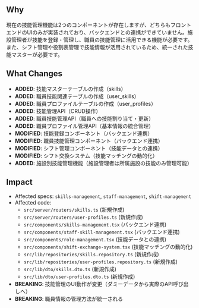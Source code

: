 ## Why

現在の技能管理機能は2つのコンポーネントが存在しますが、どちらもフロントエンドのUIのみが実装されており、バックエンドとの連携ができていません。施設管理者が技能を登録・管理し、職員の技能管理に活用できる機能が必要です。また、シフト管理や役割表管理で技能情報が活用されているため、統一された技能マスターが必要です。

## What Changes

- **ADDED**: 技能マスターテーブルの作成（skills）
- **ADDED**: 職員技能関連テーブルの作成（user_skills）
- **ADDED**: 職員プロファイルテーブルの作成（user_profiles）
- **ADDED**: 技能管理API（CRUD操作）
- **ADDED**: 職員技能管理API（職員への技能割り当て・更新）
- **ADDED**: 職員プロファイル管理API（基本情報の統合管理）
- **MODIFIED**: 技能登録コンポーネント（バックエンド連携）
- **MODIFIED**: 職員技能管理コンポーネント（バックエンド連携）
- **MODIFIED**: シフト管理コンポーネント（技能データとの連携）
- **MODIFIED**: シフト交換システム（技能マッチングの動的化）
- **ADDED**: 施設別技能管理機能（施設管理者は所属施設の技能のみ管理可能）

## Impact

- Affected specs: `skills-management`, `staff-management`, `shift-management`
- Affected code:
  - `src/server/routers/skills.ts` (新規作成)
  - `src/server/routers/user-profiles.ts` (新規作成)
  - `src/components/skills-management.tsx` (バックエンド連携)
  - `src/components/staff-skill-management.tsx` (バックエンド連携)
  - `src/components/role-management.tsx` (技能データとの連携)
  - `src/components/shift-exchange-system.tsx` (技能マッチングの動的化)
  - `src/lib/repositories/skills.repository.ts` (新規作成)
  - `src/lib/repositories/user-profiles.repository.ts` (新規作成)
  - `src/lib/dto/skills.dto.ts` (新規作成)
  - `src/lib/dto/user-profiles.dto.ts` (新規作成)
- **BREAKING**: 技能管理のUI動作が変更（ダミーデータから実際のAPI呼び出しへ）
- **BREAKING**: 職員情報の管理方法が統一される
